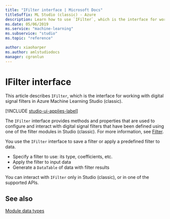 ```yaml
---
title: "IFilter interface | Microsoft Docs"
titleSuffix: ML Studio (classic) - Azure
description: Learn how to use `IFilter`, which is the interface for working with digital signal filters.
ms.date: 05/06/2019
ms.service: "machine-learning"
ms.subservice: "studio"
ms.topic: "reference"

author: xiaoharper
ms.author: amlstudiodocs
manager: cgronlun
---
```

# IFilter interface

This article describes `IFilter`, which is the interface for working with digital signal filters in Azure Machine Learning Studio (classic).

[!INCLUDE [studio-ui-applies-label](../includes/studio-ui-applies-label.md)]

The `IFilter` interface provides methods and properties that are used to configure and interact with digital signal filters that have been defined using one of the filter modules in Studio (classic). For more information, see [Filter](data-transformation-filter.md). 

You use the `IFilter` interface to save a filter or apply a predefined filter to data.  

+ Specify a filter to use: its type, coefficients, etc.
+ Apply the filter to input data
+ Generate a `DataTable` of data with filter results

You can interact with `IFilter` only in Studio (classic), or in one of the supported APIs.  

## See also   
 [Module data types](machine-learning-module-data-types.md)
